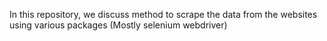 In this repository, we discuss method to scrape the data from the websites using various packages (Mostly selenium webdriver)
